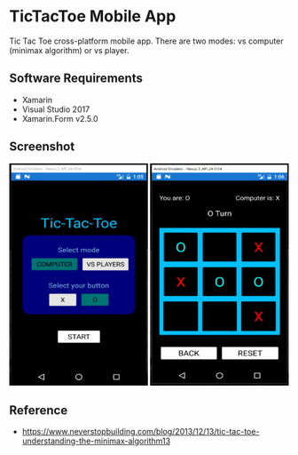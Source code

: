 # TicTacToe Mobile App
Tic Tac Toe cross-platform mobile app. There are two modes: vs computer (minimax algorithm) or vs player. 

## Software Requirements
- Xamarin 
- Visual Studio 2017
- Xamarin.Form v2.5.0

## Screenshot 

<img src="images/appPic1.PNG" width="250" height="400">
          
<img src="images/appPic2.PNG" width="250" height="400">
          


## Reference
- https://www.neverstopbuilding.com/blog/2013/12/13/tic-tac-toe-understanding-the-minimax-algorithm13 

